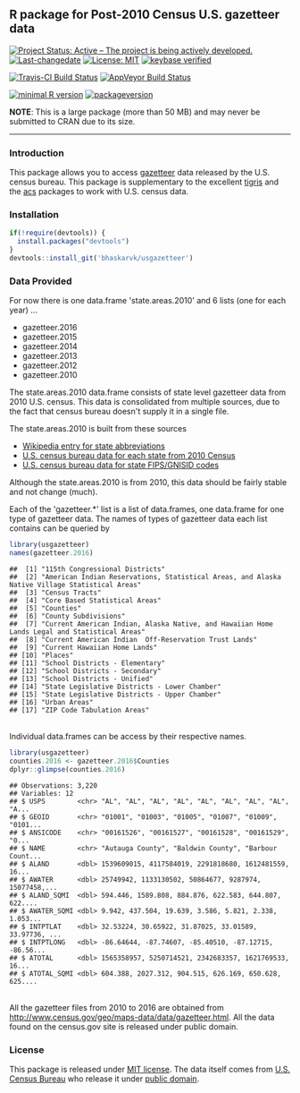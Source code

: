 
R package for Post-2010 Census U.S. gazetteer data
--------------------------------------------------

[![Project Status: Active – The project is being actively developed.](http://www.repostatus.org/badges/latest/active.svg)](http://www.repostatus.org/#active) [![Last-changedate](https://img.shields.io/badge/last%20change-2017--02--27-green.svg)](/commits/master) [![License: MIT](https://img.shields.io/badge/License-MIT-yellow.svg)](https://opensource.org/licenses/MIT) [![keybase verified](https://img.shields.io/badge/keybase-verified-brightgreen.svg)](https://gist.github.com/bhaskarvk/46fbf2ba7b5713151d7e)

[![Travis-CI Build Status](https://travis-ci.org/bhaskarvk/usgazetteer.svg?branch=master)](https://travis-ci.org/bhaskarvk/usgazetteer) [![AppVeyor Build Status](https://ci.appveyor.com/api/projects/status/github/bhaskarvk/usgazetteer?branch=master&svg=true)](https://ci.appveyor.com/project/bhaskarvk/usgazetteer)

[![minimal R version](https://img.shields.io/badge/R%3E%3D-3.2.0-6666ff.svg)](https://cran.r-project.org/) [![packageversion](https://img.shields.io/badge/Package%20version-0.1.2-orange.svg?style=flat-square)](commits/master)

**NOTE**: This is a large package (more than 50 MB) and may never be submitted to CRAN due to its size.

------------------------------------------------------------------------

### Introduction

This package allows you to access [gazetteer](https://en.wikipedia.org/wiki/Gazetteer) data released by the U.S. census bureau. This package is supplementary to the excellent [tigris](https://cran.r-project.org/package=tigris) and the [acs](https://cran.r-project.org/package=acs) packages to work with U.S. census data.

### Installation

``` r
if(!require(devtools)) {
  install.packages("devtools")
}
devtools::install_git('bhaskarvk/usgazetteer')
```

### Data Provided

For now there is one data.frame 'state.areas.2010' and 6 lists (one for each year) ...

-   gazetteer.2016
-   gazetteer.2015
-   gazetteer.2014
-   gazetteer.2013
-   gazetteer.2012
-   gazetteer.2010

The state.areas.2010 data.frame consists of state level gazetteer data from 2010 U.S. census. This data is consolidated from multiple sources, due to the fact that census bureau doesn't supply it in a single file.

The state.areas.2010 is built from these sources

-   [Wikipedia entry for state abbreviations](https://en.wikipedia.org/wiki/List_of_U.S._state_abbreviations)
-   [U.S. census bureau data for each state from 2010 Census](https://www.census.gov/geo/reference/state-area.html)
-   [U.S. census bureau data for state FIPS/GNISID codes](http://www2.census.gov/geo/docs/reference/state.txt)

Although the state.areas.2010 is from 2010, this data should be fairly stable and not change (much).

Each of the 'gazetteer.\*' list is a list of data.frames, one data.frame for one type of gazetteer data. The names of types of gazetteer data each list contains can be queried by

``` r
library(usgazetteer)
names(gazetteer.2016)
```

    ##  [1] "115th Congressional Districts"                                                               
    ##  [2] "American Indian Reservations, Statistical Areas, and Alaska Native Village Statistical Areas"
    ##  [3] "Census Tracts"                                                                               
    ##  [4] "Core Based Statistical Areas"                                                                
    ##  [5] "Counties"                                                                                    
    ##  [6] "County Subdivisions"                                                                         
    ##  [7] "Current American Indian, Alaska Native, and Hawaiian Home Lands Legal and Statistical Areas" 
    ##  [8] "Current American Indian  Off-Reservation Trust Lands"                                        
    ##  [9] "Current Hawaiian Home Lands"                                                                 
    ## [10] "Places"                                                                                      
    ## [11] "School Districts - Elementary"                                                               
    ## [12] "School Districts - Secondary"                                                                
    ## [13] "School Districts - Unified"                                                                  
    ## [14] "State Legislative Districts - Lower Chamber"                                                 
    ## [15] "State Legislative Districts - Upper Chamber"                                                 
    ## [16] "Urban Areas"                                                                                 
    ## [17] "ZIP Code Tabulation Areas"

<br/> Individual data.frames can be access by their respective names.

``` r
library(usgazetteer)
counties.2016 <- gazetteer.2016$Counties
dplyr::glimpse(counties.2016)
```

    ## Observations: 3,220
    ## Variables: 12
    ## $ USPS        <chr> "AL", "AL", "AL", "AL", "AL", "AL", "AL", "AL", "A...
    ## $ GEOID       <chr> "01001", "01003", "01005", "01007", "01009", "0101...
    ## $ ANSICODE    <chr> "00161526", "00161527", "00161528", "00161529", "0...
    ## $ NAME        <chr> "Autauga County", "Baldwin County", "Barbour Count...
    ## $ ALAND       <dbl> 1539609015, 4117584019, 2291818680, 1612481559, 16...
    ## $ AWATER      <dbl> 25749942, 1133130502, 50864677, 9287974, 15077458,...
    ## $ ALAND_SQMI  <dbl> 594.446, 1589.808, 884.876, 622.583, 644.807, 622....
    ## $ AWATER_SQMI <dbl> 9.942, 437.504, 19.639, 3.586, 5.821, 2.338, 1.053...
    ## $ INTPTLAT    <dbl> 32.53224, 30.65922, 31.87025, 33.01589, 33.97736, ...
    ## $ INTPTLONG   <dbl> -86.64644, -87.74607, -85.40510, -87.12715, -86.56...
    ## $ ATOTAL      <dbl> 1565358957, 5250714521, 2342683357, 1621769533, 16...
    ## $ ATOTAL_SQMI <dbl> 604.388, 2027.312, 904.515, 626.169, 650.628, 625....

<br/> All the gazetteer files from 2010 to 2016 are obtained from <http://www.census.gov/geo/maps-data/data/gazetteer.html>. All the data found on the census.gov site is released under public domain.

### License

This package is released under [MIT license](http://opensource.org/licenses/mit-license.php). The data itself comes from [U.S. Census Bureau](http://www.census.gov/) who release it under [public domain](https://askacs.census.gov/faq.php?id=5000&faqId=537).

